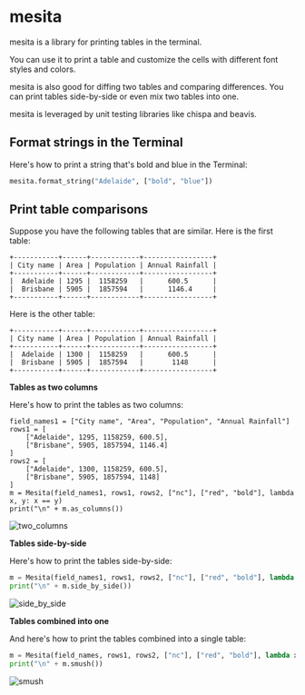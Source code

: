 # mesita

mesita is a library for printing tables in the terminal.

You can use it to print a table and customize the cells with different font styles and colors.

mesita is also good for diffing two tables and comparing differences.  You can print tables side-by-side or even mix two tables into one.

mesita is leveraged by unit testing libraries like chispa and beavis.

## Format strings in the Terminal

Here's how to print a string that's bold and blue in the Terminal:

```python
mesita.format_string("Adelaide", ["bold", "blue"])
```

## Print table comparisons

Suppose you have the following tables that are similar.  Here is the first table:

```
+-----------+------+------------+-----------------+
| City name | Area | Population | Annual Rainfall |
+-----------+------+------------+-----------------+
|  Adelaide | 1295 |  1158259   |      600.5      |
|  Brisbane | 5905 |  1857594   |      1146.4     |
+-----------+------+------------+-----------------+
```

Here is the other table:

```
+-----------+------+------------+-----------------+
| City name | Area | Population | Annual Rainfall |
+-----------+------+------------+-----------------+
|  Adelaide | 1300 |  1158259   |      600.5      |
|  Brisbane | 5905 |  1857594   |       1148      |
+-----------+------+------------+-----------------+
```

**Tables as two columns**

Here's how to print the tables as two columns:

```
field_names1 = ["City name", "Area", "Population", "Annual Rainfall"]
rows1 = [
    ["Adelaide", 1295, 1158259, 600.5],
    ["Brisbane", 5905, 1857594, 1146.4]
]
rows2 = [
    ["Adelaide", 1300, 1158259, 600.5],
    ["Brisbane", 5905, 1857594, 1148]
]
m = Mesita(field_names1, rows1, rows2, ["nc"], ["red", "bold"], lambda x, y: x == y)
print("\n" + m.as_columns())
```

![two_columns](https://github.com/MrPowers/chispa/blob/main/images/two_columns.png)

**Tables side-by-side**

Here's how to print the tables side-by-side:

```python
m = Mesita(field_names1, rows1, rows2, ["nc"], ["red", "bold"], lambda x, y: x == y)
print("\n" + m.side_by_side())
```

![side_by_side](https://github.com/MrPowers/chispa/blob/main/images/side_by_side.png)

**Tables combined into one**

And here's how to print the tables combined into a single table:

```python
m = Mesita(field_names, rows1, rows2, ["nc"], ["red", "bold"], lambda x, y: x == y)
print("\n" + m.smush())
```

![smush](https://github.com/MrPowers/chispa/blob/main/images/smush.png)
